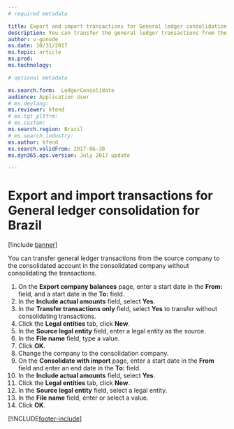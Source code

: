 ```yaml
---
# required metadata

title: Export and import transactions for General ledger consolidation for Brazil
description: You can transfer the general ledger transactions from the source company to the consolidated account in the consolidated company without consolidating the transactions.
author: v-gonode
ms.date: 10/31/2017
ms.topic: article
ms.prod: 
ms.technology: 

# optional metadata

ms.search.form:  LedgerConsolidate
audience: Application User
# ms.devlang: 
ms.reviewer: kfend
# ms.tgt_pltfrm: 
# ms.custom: 
ms.search.region: Brazil
# ms.search.industry: 
ms.author: kfend
ms.search.validFrom: 2017-06-30
ms.dyn365.ops.version: July 2017 update

---
```

# Export and import transactions for General ledger consolidation for Brazil

[!include [banner](../includes/banner.md)]

You can transfer general ledger transactions from the source company to the consolidated account in the consolidated company without consolidating the transactions.

1. On the **Export company balances** page, enter a start date in the **From:** field, and a start date in the **To:** field. 
4. In the **Include actual amounts** field, select **Yes**. 
5. In the **Transfer transactions only** field, select **Yes** to transfer without consolidating transactions.
6. Click the **Legal entities** tab, click **New**. 
8. In the **Source legal entity** field, enter a legal entity as the source.  
9. In the **File name** field, type a value. 
10. Click **OK**. 
11. Change the company to the consolidation company.
12. On the **Consolidate with import** page, enter a start date in the **From** field and enter an end date in the **To:** field. 
13. In the **Include actual amounts** field, select **Yes**. 
14. Click the **Legal entities** tab, click **New**. 
15. In the **Source legal entity** field, select a legal entity. 
16. In the **File name** field, enter or select a value. 
17. Click **OK**. 


[!INCLUDE[footer-include](../../includes/footer-banner.md)]